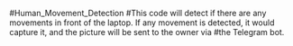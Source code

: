#Human_Movement_Detection
#This code will detect if there are any movements in front of the laptop. If any movement is detected, it would capture it, and the picture will be sent to the owner via #the Telegram bot. 


